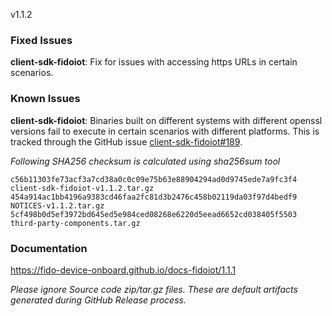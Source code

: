 v1.1.2

### Fixed Issues

**client-sdk-fidoiot**: Fix for issues with accessing https URLs in certain scenarios. 

### Known Issues

**client-sdk-fidoiot**: Binaries built on different systems with different openssl versions fail to execute in certain scenarios with different platforms. 
 This is tracked through the GitHub issue [client-sdk-fidoiot#189](https://github.com/fido-device-onboard/client-sdk-fidoiot/issues/189).


*Following SHA256 checksum is calculated using sha256sum tool*
```
c56b11303fe73acf3a7cd38a0c0c09e75b63e88904294ad0d9745ede7a9fc3f4 client-sdk-fidoiot-v1.1.2.tar.gz
454a914ac1bb4196a9383cd46faa2fc81d3b2476c458b02119da03f97d4bedf9 NOTICES-v1.1.2.tar.gz
5cf498b0d5ef3972bd645ed5e984ced08268e6220d5eead6652cd038405f5503 third-party-components.tar.gz
```

### Documentation

https://fido-device-onboard.github.io/docs-fidoiot/1.1.1

*Please ignore Source code zip/tar.gz files. These are default artifacts generated during GitHub Release process.*


